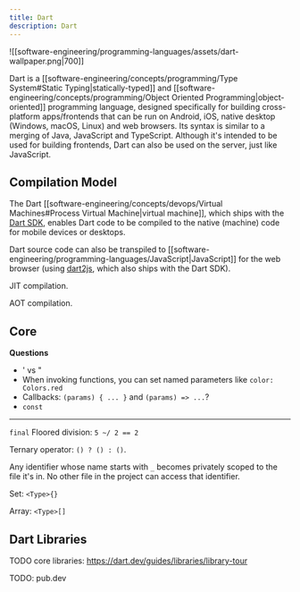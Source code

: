 ```yaml
---
title: Dart
description: Dart
---
```


![[software-engineering/programming-languages/assets/dart-wallpaper.png|700]]

Dart is a [[software-engineering/concepts/programming/Type System#Static Typing|statically-typed]] and [[software-engineering/concepts/programming/Object Oriented Programming|object-oriented]] programming language, designed specifically for building cross-platform apps/frontends that can be run on Android, iOS, native desktop (Windows, macOS, Linux) and web browsers. Its syntax is similar to a merging of Java, JavaScript and TypeScript. Although it's intended to be used for building frontends, Dart can also be used on the server, just like JavaScript.

## Compilation Model
The Dart [[software-engineering/concepts/devops/Virtual Machines#Process Virtual Machine|virtual machine]], which ships with the [Dart SDK](https://dart.dev/get-dart), enables Dart code to be compiled to the native (machine) code for mobile devices or desktops.

Dart source code can also be transpiled to [[software-engineering/programming-languages/JavaScript|JavaScript]] for the web browser (using [dart2js](https://dart.dev/tools/dart2js), which also ships with the Dart SDK).

JIT compilation. 

AOT compilation.

## Core

**Questions**
- ' vs "
- When invoking functions, you can set named parameters like `color: Colors.red`
- Callbacks: `(params) { ... }` and `(params) => ...`?
- `const`
---

`final`
Floored division: `5 ~/ 2 == 2`

Ternary operator: `() ? () : ()`.


Any identifier whose name starts with `_` becomes privately scoped to the file it's in. No other file in the project can access that identifier.


Set: `<Type>{}`

Array: `<Type>[]`
 
## Dart Libraries
TODO core libraries: https://dart.dev/guides/libraries/library-tour

TODO: pub.dev
